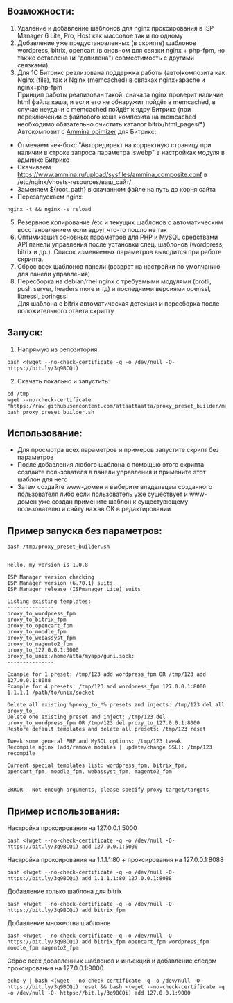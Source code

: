 ## Возможности:

1. Удаление и добавление шаблонов для nginx проксирования в ISP Manager 6 Lite, Pro, Host как массовое так и по одному
2. Добавление уже предустановленных (в скрипте) шаблонов wordpress, bitrix, opencart (в оновном для связки nginx + php-fpm, но также оставлена (и "допилена") совместимость с другими связками)
3. Для 1С Битрикс реализована поддержка работы (авто)композита как Nginx (file), так и Nginx (memcached) в связках nginx+apache и nginx+php-fpm
<br> Принцип работы реализован такой: сначала nginx проверит наличие html файла кэша, и если его не обнаружит пойдёт в memcached, в случае неудачи с memcached пойдёт к ядру Битрикс (при переключении с файлового кеша композита на memcached необходимо обязательно очистить каталог bitrix/html_pages/*)
<br>Автокомпозит c [Ammina opimizer](http://marketplace.1c-bitrix.ru/solutions/ammina.optimizer/) для Битрикс:
- Отмечаем чек-бокс "Авторедирект на корректную страницу при наличии в строке запроса параметра iswebp" в настройках модуля в админке Битрикс
- Скачиваем https://www.ammina.ru/upload/sysfiles/ammina_composite.conf в /etc/nginx/vhosts-resources/ваш_сайт/
- Заменяем ${root_path} в скачанном файле на путь до корня сайта
- Перезапускаем nginx:
```
nginx -t && nginx -s reload
```
5. Резервное копирование /etc и текущих шаблонов с автоматическим восстановлением если вдруг что-то пошло не так
6. Оптимизация основных параметров для PHP и MySQL средствами API панели управления после установки спец. шаблонов (wordpress, bitrix и др.). Список изменяемых параметров выводится при работе скрипта.
7. Сброс всех шаблонов панели (возврат на настройки по умолчанию для панели управления)
8. Пересборка на debian/rhel nginx с требуемыми модулями (brotli, push server, headers more и тд) и последними версиями openssl, libressl, boringssl
<br> Для шаблона с bitrix автоматическая детекция и пересборка после положительного ответа скрипту

## Запуск:
1. Напрямую из репозитория:
```
bash <(wget --no-check-certificate -q -o /dev/null -O- https://bit.ly/3q9BCQi)
```
2. Скачать локально и запустить:
```
cd /tmp 
wget --no-check-certificate "https://raw.githubusercontent.com/attaattaatta/proxy_preset_builder/master/proxy_preset_builder.sh"
bash proxy_preset_builder.sh
```
## Использование:

* Для просмотра всех параметров и примеров запустите скрипт без параметров<br />
* После добавления любого шаблона с помощью этого скрипта создайте пользователя в панели управления и примените этот шаблон для него<br />
* Затем создайте www-домен и выберите владельцем созданного пользователя либо если пользователь уже существует и www-домен уже создан примените шаблон к сущестувющему пользователю и сайту нажав OK в редактировании

## Пример запуска без параметров:
```
bash /tmp/proxy_preset_builder.sh


Hello, my version is 1.0.8

ISP Manager version checking
ISP Manager version (6.70.1) suits
ISP Manager release (ISPmanager Lite) suits

Listing existing templates:
---------------
proxy_to_wordpress_fpm
proxy_to_bitrix_fpm
proxy_to_opencart_fpm
proxy_to_moodle_fpm
proxy_to_webassyst_fpm
proxy_to_magento2_fpm
proxy_to_127.0.0.1:3000
proxy_to_unix:/home/atta/myapp/guni.sock:
---------------

Example for 1 preset: /tmp/123 add wordpress_fpm OR /tmp/123 add 127.0.0.1:8088
Example for 4 presets: /tmp/123 add wordpress_fpm 127.0.0.1:8000 1.1.1.1 /path/to/unix/socket

Delete all existing %proxy_to_*% presets and injects: /tmp/123 del all proxy_to_
Delete one existing preset and inject: /tmp/123 del proxy_to_wordpress_fpm OR /tmp/123 del proxy_to_127.0.0.1:8000
Restore default templates and delete all presets: /tmp/123 reset

Tweak some general PHP and MySQL options: /tmp/123 tweak
Recompile nginx (add/remove modules | update/change SSL): /tmp/123 recompile

Current special templates list: wordpress_fpm, bitrix_fpm, opencart_fpm, moodle_fpm, webassyst_fpm, magento2_fpm


ERROR - Not enough arguments, please specify proxy target/targets
```
## Пример использования:
Настройка проксирования на 127.0.0.1:5000
```
bash <(wget --no-check-certificate -q -o /dev/null -O- https://bit.ly/3q9BCQi) add 127.0.0.1:5000
```
Настройка проксирования на 1.1.1.1:80 + проксирования на 127.0.0.1:8088
```
bash <(wget --no-check-certificate -q -o /dev/null -O- https://bit.ly/3q9BCQi) add 1.1.1.1:80 127.0.0.1:8088
```
Добавление только шаблона для bitrix
```
bash <(wget --no-check-certificate -q -o /dev/null -O- https://bit.ly/3q9BCQi) add bitrix_fpm
```
Добавление множества шаблонов
```
bash <(wget --no-check-certificate -q -o /dev/null -O- https://bit.ly/3q9BCQi) add bitrix_fpm opencart_fpm wordpress_fpm moodle_fpm magento2_fpm
```
Сброс всех добавленных шаблонов и инъекций и добавление следом проксирования на 127.0.0.1:9000
```
echo y | bash <(wget --no-check-certificate -q -o /dev/null -O- https://bit.ly/3q9BCQi) reset && bash <(wget --no-check-certificate -q -o /dev/null -O- https://bit.ly/3q9BCQi) add 127.0.0.1:9000
```
